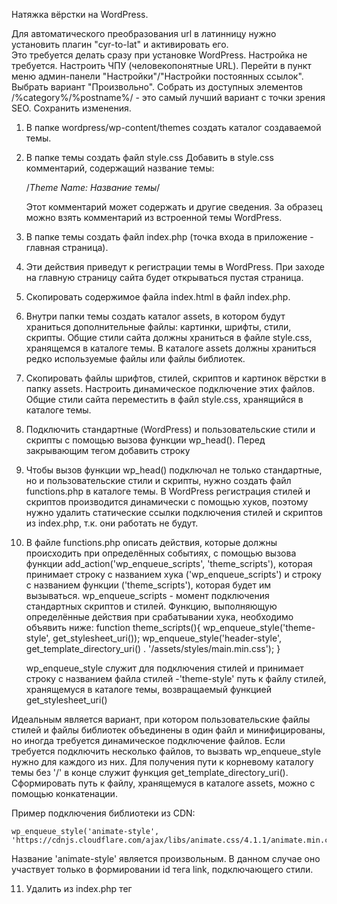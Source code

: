 Натяжка вёрстки на WordPress.

Для автоматического преобразования url в латинницу нужно установить плагин "cyr-to-lat" и активировать его.  
Это требуется делать сразу при установке WordPress.
Настройка не требуется.
Настроить ЧПУ (человекопонятные URL).
Перейти в пункт меню админ-панели "Настройки"/"Настройки постоянных ссылок".
Выбрать вариант "Произвольно".
Собрать из доступных элементов /%category%/%postname%/ - это самый лучший вариант с точки зрения SEO.
Сохранить изменения.

1. В папке wordpress/wp-content/themes создать каталог создаваемой темы.
2. В папке темы создать файл style.css
   Добавить в style.css комментарий, содержащий название темы:

   /*Theme Name: Название темы*/

   Этот комментарий может содержать и другие сведения.
   За образец можно взять комментарий из встроенной темы WordPress.
3. В папке темы создать файл index.php (точка входа в приложение - главная страница).
4. Эти действия приведут к регистрации темы в WordPress. При заходе на главную страницу сайта будет открываться пустая
   страница.
5. Скопировать содержимое файла index.html в файл index.php.
6. Внутри папки темы создать каталог assets, в котором будут храниться дополнительные файлы: картинки, шрифты, стили,
   скрипты.
   Общие стили сайта должны храниться в файле style.css, хранящемся в каталоге темы.
   В каталоге assets должны храниться редко используемые файлы или файлы библиотек.
7. Скопировать файлы шрифтов, стилей, скриптов и картинок вёрстки в папку assets.
   Настроить динамическое подключение этих файлов.
   Общие стили сайта переместить в файл style.css, хранящийся в каталоге темы.
8. Подключить стандартные (WordPress) и пользовательские стили и скрипты с помощью вызова функции wp_head().
   Перед закрывающим тегом </head> добавить строку
   <?php wp_head();?>
9. Чтобы вызов функции wp_head() подключал не только стандартные, но и пользовательские стили и скрипты,
   нужно создать файл functions.php в каталоге темы.
   В WordPress регистрация стилей и скриптов производится динамически с помощью хуков,
   поэтому нужно удалить статические ссылки подключения стилей и скриптов из index.php,
   т.к. они работать не будут.
10. В файле functions.php описать действия, которые должны происходить при определённых событиях,
    с помощью вызова функции add_action('wp_enqueue_scripts', 'theme_scripts'), которая принимает
    строку с названием хука ('wp_enqueue_scripts') и
    строку с названием функции ('theme_scripts'), которая будет им вызываться.
    wp_enqueue_scripts - момент подключения стандартных скриптов и стилей.
    Функцию, выполняющую определённые действия при срабатывании хука, необходимо объявить ниже:
    function theme_scripts(){
    wp_enqueue_style('theme-style', get_stylesheet_uri());
    wp_enqueue_style('header-style', get_template_directory_uri() . '/assets/styles/main.min.css');
    }

    wp_enqueue_style служит для подключения стилей и принимает
    строку с названием файла стилей -'theme-style'
    путь к файлу стилей, хранящемуся в каталоге темы, возвращаемый функцией get_stylesheet_uri()

Идеальным является вариант, при котором пользовательские файлы стилей и файлы библиотек объединены в один файл и
минифицированы,
но иногда требуется динамическое подключение файлов.
Если требуется подключить несколько файлов, то вызвать wp_enqueue_style нужно для каждого из них.
Для получения пути к корневому каталогу темы без '/' в конце служит функция get_template_directory_uri().
Сформировать путь к файлу, хранящемуся в каталоге assets, можно с помощью конкатенации.

Пример подключения библиотеки из CDN:

    wp_enqueue_style('animate-style', 'https://cdnjs.cloudflare.com/ajax/libs/animate.css/4.1.1/animate.min.css');

Название 'animate-style' является произвольным.
В данном случае оно участвует только в формировании id тега link, подключающего стили.

11. Удалить из index.php тег <script> перед закрывающим тегом </body>.
12. Вместо тега <script> перед закрывающим тегом </body> вставить вызов функции wp_footer().

   <?php wp_footer(); ?>

13. Хук wp_enqueue_scripts отслеживает подключение не только стилей, но и скриптов JS,
    поэтому в функцию theme_scripts, описанную выше, можно добавить строку,
    вызывающую подключение скриптов JS, или создать отдельные функцию и действие её вызывающее (add_action).
    JS скрипты подключаются вызовом функции wp_enqueue_script, которая принимает
    строку с названием файла ('theme-scripts'),
    строку, содержащую путь к JS-файлу,
    массив зависимостей данного скрипта (файлов, которые должны быть загружены до его запуска, например, сторонних
    библиотек),
    версию скрипта (string|boolean|null),
    $in_footer:boolean - место подключения скрипта: по умолчанию true (в footer) или false (в header).

    wp_enqueue_script('theme-scripts', get_template_directory_uri() . '/assets/js/main.min.js', [],null, true);

14. Если приходится подключать много различных файлов, то подключение стилей и скриптов JS следует выполнять в отдельных
    действиях (add_action) для улучшения наглядности.
15. bloginfo($show) - выводит информацию о сайте или блоге. Относится к тегам шаблона.
    Работает на основе get_bloginfo().
    Если не указать параметр $show - выведет название блога.

    bloginfo('template_url') возвращает url каталога текущей темы, но, согласно документации,
    лучше использовать get_template_directory().

Вызов bloginfo также позволяет получить в шаблоне url файла стилей, кодировку сайте, текущую локаль и др..

16. Произвести замену путей к файлам в index.php:
    ./img заменить на <?= bloginfo('template_url'); ?>/assets/img

16. Произвести замену путей к файлам в style.css:
    ../img заменить на /assets/img
    ../fonts заменить на /assets/fonts

------------------------------------------------------------------------------------------------------------------------

                    Правильная структура темы WordPress

------------------------------------------------------------------------------------------------------------------------

Для генерации правильной структуры темы WordPress следует использовать сайт
https://underscores.me/    
При использовании генератора важно правильно назвать создаваемую тему,
т.к. получаемые файлы будут использовать это название (404 и т.п.).
Сгенерированный шаблон можно сразу помещать в wordpress/wp-content/themes.

------------------------------------------------------------------------------------------------------------------------

17. В корневом каталоге темы создать файл header.php,
    в который поместить вёрстку от <!DOCTYPE html> до закрывающего тега </header>, вырезанную из index.php.
18. Для динамического подключения header.php на страницу сайта
    в верхнюю строку index.php вставить <?php get_header(); ?>

19. В корневом каталоге темы создать файл footer.php,
    в который поместить вёрстку всех повторяющихся в нижней части разных страниц элементов:
    не только <footer>, но и модальных окон и т.п., до закрывающего тега </html>.
20. Для динамического подключения header.php на страницу сайта
    в нижнюю строку index.php вставить <?php get_footer(); ?>

------------------------------------------------------------------------------------------------------------------------

                    Хуки WordPress

------------------------------------------------------------------------------------------------------------------------
В WordPress имеется более 2000 хуков.
https://wp-kama.ru/hooks/hooks-db

Хуками WordPress называются события (action) и фильтры (filter).
Хуки - это действия которые выполняются во время определённых действий (событий).
Все хуки в WordPress делятся на фильтры и действия (события).

Фильтры служат для выделения какого-то передаваемого значения.
Фильтр получает значение и должен его вернуть.
Пример:
при формировании страницы динамически будет формироваться и меню в header.
Когда меню будет сформировано WordPress сформирует событие,
свидетельствующее о том, что меню готово.
В этот момент можно перехватить все элементы меню и их отфильтровать.
Например, добавить каждому элементу меню класс, указывающий на его активность.

События - возникают в определённый момент и ничего не возвращают,
например, событие подключения скриптов - wp_enqueue_scripts.

Ко всем хукам, как фильтрам, так и к событиям, должна прикрепляться функция, которой можно передавать аргументы.
На основе полученных аргументов логика работы функции может изменяться.

С помощью вызова функции add_action('hook_name','function_name')
можно подписаться на событие 'hook_name'.
Когда оно произойдёт, будет вызвана функция 'function_name'.

Сгенерировать событие в WordPress можно с помощью вызова функции do_action('hook_name')
do_action('my_hook');

add_action($tag, $function, $priority, $accepted_args) принимает парамерами
    $tag: string - название отслеживаемого действия (события)
    $function: string - название вызываемой при возникновении события функции
    $priority: number - приоритет выполнения функции (их может быть нацелено на хук несколько)
    - чем меньше, тем раньше выполняется.
    $accepted_args: number - количество аргументов, принимаемых функцией.

do_action('my_hook') всегда должна располагаться в коде ниже,
чем add_action('hook_name','function_name')


Чтобы генерировать кастомное событие,
можно добавлять вызов do_action('my_hook') в шаблоне темы.
А подписываться на него с помощью вызова add_action('hook_name','function_name')
в файле functions.php.


---
По умолчанию количество аргументов, принимаемых функцией-обработчиком события равно одному, поэтому
если функция-обработчик принимает один аргумент,
то указывать их количество в вызове add_action или add_filter не нужно.
Чтобы использовать аргументы в функции-обработчике события нужно указать их количество в вызове функции add_action,
и передать их значения в вызове функции do_action.

function print_hello ($text, $name){
    echo 'Hello' . $name . </br>;
    echo $text;
}
add_action('my_hook', 'print_hello', 10, 2); где 2 - количество аргументов функции-обработчика
do_action('my_hook', 'Good job!', 'Alex');
---


Для регистрации фильтра в WordPress служит функция add_filter(),
которая имеет такую же сигнатуру, как и add_action().
Для вызова функции-обработчика, зарегистрированной в add_filter()
служит функция apply_filters(), сигнатура которой схожа с do_action().
 
Отличием фильтров от действий является необходимость вернуть результат.

Пример фильтра WordPress:
function my_filter_function($str){
    return 'Hello,' . $str;
}
add_filter('my_filter', 'my_filter_function');
echo apply_filters('my_filter', 'friend');


Для отмены подписки на событие для действий служит функция
    remove_action($hook, $func, $priority)
        $hook: string - название события
        $func: string - название функции-обработчика
        $priority: number - приоритет

Для отмены подписки на событие для фильтров служит функция
    remove_filters($hook, $func, $priority)

Чтобы подписка отменилась, обязательно нужно указывать тот же приоритет,
что и в подписке.
Не требуется указывать только значение приоритета по умолчанию (10).
    
------------------------------------------------------------------------------------------------------------------------

21. Перейти на страницу настройки темы: Внешний вид/Темы/Настроить/Свойства сайта/.
Кнопка "Выбрать логотип" будет отсутствовать.
22. В файле functions.php включить поддержку custom-logo у темы:
         add_theme_support( 'custom-logo' ),
чтобы можно было установить логотип в кастомайзере.
23. Обновить страницу настроек темы со сбросом кеша браузера (shift+F5).
24. Убедиться, что Кнопка "Выбрать логотип" появилась.
25. Вывести на экран HTML код логотипа сайта, установленного в кастомайзере (настройках темы),
вызовом функции the_custom_logo() в header-шаблоне сайта.
    the_custom_logo() - обертка для конструкции: echo get_custom_logo( $blog_id );,
      $blog_id - ID сайта/блога, логотип которого нужно получить.
    1) Заменить тег <a>, ведущий на главную страницу и выводящий
       логотип в шаблон на <div>,и его содержимое на (важно не забыть убрать атрибут href, оставшийся от тега <a>:
        <div class="header__logo">
             <?php the_custom_logo() ?>
         </div>
    2) Нажать кнопку "Выбрать логотип".
    3) Перетащить файл логотипа в формате png на вкладку "Загрузить файлы".
    4) Выбрать загруженный логотип из вкладки "Библиотека файлов".
    5) Заполнить "Параметры файла" в правой части окна. Для всех использующихся картинок обязательно нужно заполнять 
       "Атрибут alt" - это необходимо для SEO-оптимизации.
    6) Можно обрезать выбранное изображение.
    7) Нажать кнопку "Опубликовать".
Эти настройки приведут к тому, что ссылка на логотип будет храниться в БД и изменяться из панели администратора.
Чтобы при смене логотипа вёрстка не ломалась нужно использовать файлы png и правильно задать стили логотипа.
Существует другой вариант внедрения логотипа в шаблон (без замены тега <a> на <div>).
26. В этом случае нужно заменить содержимое тега <a> на <img src="">. Для получения ссылки на логотип следует 
    использовать функцию (https://wp-kama.ru/function/get_custom_logo):
    <a href="<?= get_home_url(); ?>" class="header__logo">
      <img src="<?= wp_get_attachment_image_src(get_theme_mod('custom_logo'), 'full')[0]; ?>"
           alt="Мир детства"
           class="header__logo-img">
      <div class="header__logo-text">Мир детства</div>
    </a>
Для получения ссылки на главную страницу сайта использована функция get_home_url().
27. Настроить вывод логотипа в footer-шаблоне сайта, заменив тег <a> на <div>.
29. Вывести заголовок сайта в header-шаблоне:
    <title>
      <?php bloginfo('name'); ?>
      <?= '|' ?>
      <?php bloginfo('description'); ?>
    </title>
30. Вывести заголовок первого уровня:
    <h1 class="title underlined">
        <?php bloginfo('name'); ?>
    </h1>
31. Установить плагин Advanced Custom Fields (ACF).
Расширенные настраиваемые поля превращают сайты WordPress в полноценную систему управления контентом,
предоставляя вам все инструменты для работы с вашими данными.
В панели администратора под пунктом "Настройи" появится пункт "ACF" или "Группы полей".
ACF использует группы полей для группировки произвольных полей вместе, а затем присоединяет эти поля к экранным формам редактирования.
32. Создать новую группу полей.
Перейти на вкладку "ACF" "Группы полей", блок "Настройки", вкладка "Правила местонахождения".
Выбрать настройки для "Отображать группу полей, если"
(Тип страницы)(равно)(Главная страница)
Это приведёт к тому, что поля, относящиеся к этой группе будут отображаться только на главной странице.
На вкладке "Презентация" расположены настройки отображения полей.
33. Добавить поле в активную группу полей нажатием кнопки в правом верхнем углу.
           Заполнить поля формы.
    Вкладка "Общие"
"Тип поля" - тип данных столбца в БД?
При заполнении "Этикетки поля" WordPress автоматически сгенерирует "Название поля". Использовать кириллицу в "Названии поля" недопустимо. Вероятно, "Название поля" - это название столбца в БД.
"Значение по умолчанию" - Появляется при создании новой записи

    Вкладка "Валидация"
"Обязательное" - boolean (чекбокс)
"Ограничение кол-ва символов" number

    Вкладка "Презентация"
"Инструкции" - Инструкция для авторов. Отображается при отправке данных
"Текст-заполнитель" - placeholder
"Добавить в начало" - before?
"Добавить" - after?
"Атрибуты обёртки" - width, class, id
"Новые строки" - (<br>, <p>, без форматирования)

Вкладка "Условная логика"
Позволяет добавить правила отображения поля

Если выбрать значения "Типа поля" - "Изображение",
появится возможность выбора
"Формата возврата" - (Массив изображения, URL изображения, ID изображения)
Самый простой вариант "Формата возврата" - "URL изображения".
Для "Типа поля" - "Изображение" во вкладке "Презентация" доступно свойство "Размер предпросмотра", а во вкладке 
"Валидация" - "Разрешенные типы файлов"
Чтобы сохранить изменения в БД обязательно нужно нажимать кнопку "Сохранить изменения" в правом верхнем углу экрана.

34. Перейти в "Настройки"/"Чтение"
Чтобы на странице правильно отображались кастомные поля, в свойстве
"На главной странице отображать" нужно выбрать " Статическую страницу" и указать конкретную страницу из выпадающего 
    списка.
Сохранить изменения.
35. Перейти в меню "Страницы".
В нём отображается список существующих страниц сайта.
Выбрав страницу, можно её изменить.
После создания страницы на ней будут размещены стандартные "заглушки" от WordPress, которые можно удалить через меню, появляющееся при выборе блока.

При начале работы с новой страницей сайта стандартные "заглушки" WordPress нужно удалить, оставив только заголовок.
Также нужно заполнить дополнительные поля, которые отображаются во вкладке "Страница". На "Главной" странице будут 
доступны ACF "О компании", созданные ранее, т.к. для их отображения выполнилось условие (текущая страница является 
главной).
После редактирования страницы нужно обязательно нажать кнопку "Обновить".
36. Чтобы изменения отобразились на странице сайта, необходимо внести изменения в вёрстку.
1) Заменить содержимое тега <h1> в файле index.php на следующее:
    <h1 class="title underlined">
        <?php the_field('about_title'); ?>
    </h1>
the_field - функция, возвращающая значение поля,
about_title - название кастомного поля, в котором хранится заголовок первого уровня.

2) Заменить содержимое блока описания о компании на следующее:
   <div class="about__text">
        <?php the_field('about_description'); ?>
   </div>

3) Заменить содержимое блока с изображением на следующее:
   <div class="about__img">
    <img src="<?= the_field('about_image') ?>"
        alt="<?php the_field('about_title'); ?>">
   </div>


------------------------------------------------------------------------------------------------------------------------

                        Настройка вывода изображений в формате массива в плагине ACF                  

------------------------------------------------------------------------------------------------------------------------
Вывод изображений в формате массива - более продвинутый и более гибко настраиваемый вариант.
В группе полей "О компании" изменим поле "Изображение для презентации":
установим "Формат возврата" в значение "Массив изображения" и сохраним изменения.
Картинка на странице перестанет отображаться.
Это произошло потому что теперь WordPress выводит более расширенную информацию об изображении в виде массива, 
которую нужно распарсить. Для этого нужно использовать следующий код:
<?php
    $image = get_field('about_image');
    if (!empty($image)):?>
    <img
        src="<?= $image['url']; ?>"
        alt="<?= $image['alt']; ?>">
    <?php endif;
    print_r($image)
?>

Из массива можно получить дополнительные данные об изображении:
название, ширину, высоту, alt, url и т.д..

Если требуется вывести фон блока, сформированный с помощью CSS, то придётся подключать inline-стили.

Если группа полей содержит много полей, то в ней можно создать вкладки, чтобы при заполнении этих полей не 
приходилось много пролистывать в поисках нужного поля.
Для этого при создании поля можно использовать тип "Вкладка".
Поля можно перемещать перетаскиванием.

------------------------------------------------------------------------------------------------------------------------

37. Создать группу полей для email, телефона и адреса.
Назовём её "Общая информация о сайте".
Чтобы избежать дублирования, нужно настроить кастомное поле для одной страницы (например, для "Главной"), а 
    потом применять его на всех страницах с указанием того, что мы берём его значение только с главной страницы.
Для этого используется функция
    the_field('field_name', page_id),
    page_id - id страницы (query-параметр post), с которой будет браться значение поля.

Определить id-страницы можно по её url, а точнее - по значению query-параметра post.

При натяжке вёрстки на WordPress следует настраивать возможность редактирования (динамического отображеня) номеров 
телефонов, адресов 
электронной почты, ссылок на соцсети во всех шаблонах, в том числе в header и footer. 



------------------------------------------------------------------------------------------------------------------------
WordPres задумывался как CMS для управления блогами.
Основной единице блога является пост - уникальная запись, имеющая примерно одинаковую структуру или назначение.
Посты в блоге WordPress можно объединять в категории.

На всех сайтах имеются повторяющиеся блоки, например, товары в интернет-магазине, услуги и т.п..

На лендинге примером поста является картинка в слайдере, отзыв, товар...
Каждая из этих сущностей имеет одинаковую структуру.

Сущности, имеющие одинаковую структуру (посты) в WordPress принято объединять в категории:
слайды, товары и отзывы.

В панели администратора посты называются "Записями", а рубрики - "Рубриками".

Если требуется создавать несколько групп полей, имеющих одинаковую структуру,
в панели администратора WordPress следует использовать кнопку "дублировать".
При этом в нумерации полей автоматически будет выполнен инкремент. 

Для работы с рубриками в WordPress служит пункт меню "Записи".
Рубрики могут быть вложенными.

------------------------------------------------------------------------------------------------------------------------
Для автоматического преобразования url в латинницу нужно установить плагин "cyr-to-lat" и активировать его.  
Это требуется делать сразу при установке WordPress.
   Настройка не требуется.
Настроить ЧПУ (человекопонятные URL).
Перейти в пункт меню админ-панели "Настройки"/"Настройки постоянных ссылок".
Выбрать вариант "Произвольно".
Собрать из доступных элементов /%category%/%postname%/ - это самый лучший вариант с точки зрения SEO.
Сохранить изменения.

39. Создать рубрики. Например, слайдер и блок товаров.
Ярлык рубрики должен быть на латиннице, т.к. он имеет то же назначение, что и ярлык в АСF. 
40. Создать посты.
1) Для этого нужно перейти в "Записи".
Записи, существующие в WordPress можно удалить.
2) Нажать кнопку "Добавить новую".
3) Заполнить поле заголовок и другие поля записи (поста).
Выбрать рубрику установкой чекбокса в правой части экрана и опубликовать запись.

41. Вывести посты на страницу в цикле в соответствии с категориями используя функцию
    get_posts -  получает записи (посты, страницы, вложения) из базы данных по указанным критериям.
Можно выбрать любые посты и отсортировать их как угодно.
    get_posts работает на основе: WP_Query(), WP_Query::query()

    get_posts принимает массив параметров, из которых формируется SQL-запрос к БД на извлечение.
https://wp-kama.ru/function/get_posts

    Для удобства можно скопировать шаблон использования и вставить его в вёрстку.
__________________________________
// параметры по умолчанию
$my_posts = get_posts( array(
'numberposts' => 5,
'category'    => 0,
'orderby'     => 'date',
'order'       => 'DESC',
'include'     => array(),
'exclude'     => array(),
'meta_key'    => '',
'meta_value'  =>'',
'post_type'   => 'post',
'suppress_filters' => true, // подавление работы фильтров изменения SQL запроса
) );

global $post;

foreach( $my_posts as $post ){
setup_postdata( $post );

	// формат вывода the_title() ...
}

wp_reset_postdata(); // сброс
__________________________________


setup_postdata -устанавливает всевозможные данные поста (кроме глобальной переменной $post).
Заполняет глобальные переменные, которые нужны для корректной работы некоторых Тегов Шаблона, которые используются внутри Цикла WordPress. Некоторые из таких тегов шаблона: the_author(), wp_link_pages(), the_weekday_date(), is_new_day().
Устанавливает следующие глобальные переменные:
$id
$authordata
$currentday
$currentmonth
$page
$pages
$multipage
$more
$numpages


Для вёрстки слайдера вставить шаблон использования внутрь тега <ul>.
Заменить в шаблоне использования комментарий
// формат вывода the_title() ...
на вёрстку единичного элемента списка <li>.

Для вывода поста в шаблон сайте используем функцию
    the_title( $before, $after, $echo ) - Выводит на экран заголовок записи. Принято использовать внутри цикла.

42. Чтобы слайды выглядели уникально, нужно создать группу полей "Слайдер".
Создадим для неё условие отображения "Рубрика записи" "равно" "Слайдер".
Это приведёт к тому, что для каждого поста, относящегося к рубрике "Слайдер",
будут отображаться кастомные поля данной группы:
    Ссылка на изображение слайда (тип - изображение, Формат возврата - url изображения).
    
    Цвет текста слайдера (тип - переключатель,
                        варианты - (white dark) будут доступны для выбора в панели администратора и в php-коде),
                        Возвращаемое значение - значение),

    Кнопка (тип - переключатель,
            варианты - (on off) будут доступны для выбора в панели администратора и в php-коде),
            Возвращаемое значение - значение.)
    Ссылка на ресурс (тип - url,
                    обязательное - да,
                    условная логика - да ("Показывать поле, если" "Значение равно" "on"),
                    ).
43. Настроить условный вывод значения параметра style
    <h2
    style="
      <?php
        $field = get_field('slider_text_color');
        if ($field === 'white') {
        ?>
    color: #fff
    <?php
        }
    ?>" class="slider__title"><?php the_title(); ?>
    </h2>

44. Настроить условный ренедеринг кнопки-ссылки "Узнать больше"
    <?php
    $field = get_field(('slider_button'));

    if ($field === 'on') {
    ?>
    <a href="<?php the_field('slider_link') ?>" class="button">Узнать больше</a>
    <?php
        }
    ?>

46. Заполнить через панель администратора свойства каждого слайда (Изображение, и т.д.). 
47. Включить поддержку превью постов (появится кнопка "Изображение записи" в правой панели настройки записи)
в файле function.php добавить строку
    add_theme_support('post-thumbnails');
48. Настроить динамический вывод фоновых изображений, заданных с помощью атрибута background-image: url().
Существует возможность вывода превью поста в шаблон сайта с помощью функции
<?php the_post_thumbnail(); ?>

Для получения ссылки на изображение превью поста доступна функция:
    the_post_thumbnail_url()
Чтобы использовать превью поста в качестве фонового изображения, необходимо использовать конструкцию:
    style="background-image: url(<?php the_post_thumbnail_url(); ?>)"

Проверить наличие превью-изображения у поста можно с помощью фукнции:
    the_post_thumbnail_url();

Чтобы вывести заглушку вместо отсутствующего превью, можно использовать if-else.
style="background-image: url(<?php
                         if (has_post_thumbnail()) {
                             the_post_thumbnail_url();
                         } else {
                             echo get_template_directory_uri() . "/assets/img/not-found.jpg";
                         }
                         ?>)